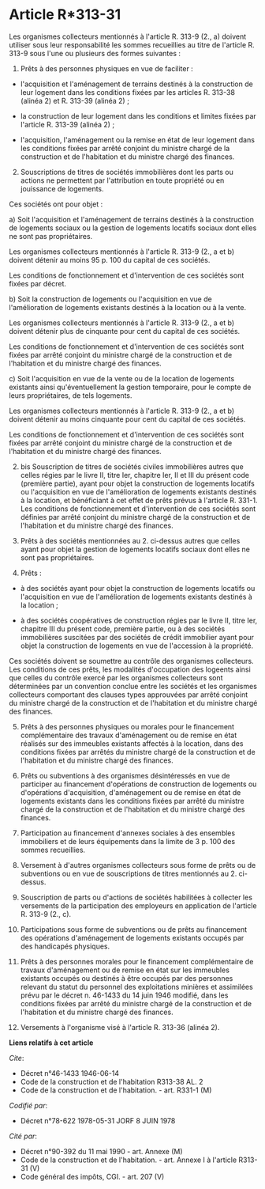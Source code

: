 # Article R*313-31

Les organismes collecteurs mentionnés à l'article R. 313-9 (2., a) doivent utiliser sous leur responsabilité les sommes
recueillies au titre de l'article R. 313-9 sous l'une ou plusieurs des formes suivantes :

1. Prêts à des personnes physiques en vue de faciliter :

- l'acquisition et l'aménagement de terrains destinés à la construction de leur logement dans les conditions fixées par les
articles R. 313-38 (alinéa 2) et R. 313-39 (alinéa 2) ;

- la construction de leur logement dans les conditions et limites fixées par l'article R. 313-39 (alinéa 2) ;

- l'acquisition, l'aménagement ou la remise en état de leur logement dans les conditions fixées par arrêté conjoint du
ministre chargé de la construction et de l'habitation et du ministre chargé des finances.

2. Souscriptions de titres de sociétés immobilières dont les parts ou actions ne permettent par l'attribution en toute
propriété ou en jouissance de logements.

Ces sociétés ont pour objet :

a) Soit l'acquisition et l'aménagement de terrains destinés à la construction de logements sociaux ou la gestion de logements
locatifs sociaux dont elles ne sont pas propriétaires.

Les organismes collecteurs mentionnés à l'article R. 313-9 (2., a et b) doivent détenir au moins 95 p. 100 du capital de ces
sociétés.

Les conditions de fonctionnement et d'intervention de ces sociétés sont fixées par décret.

b) Soit la construction de logements ou l'acquisition en vue de l'amélioration de logements existants destinés à la location
ou à la vente.

Les organismes collecteurs mentionnés à l'article R. 313-9 (2., a et b) doivent détenir plus de cinquante pour cent du
capital de ces sociétés.

Les conditions de fonctionnement et d'intervention de ces sociétés sont fixées par arrêté conjoint du ministre chargé de la
construction et de l'habitation et du ministre chargé des finances.

c) Soit l'acquisition en vue de la vente ou de la location de logements existants ainsi qu'éventuellement la gestion
temporaire, pour le compte de leurs propriétaires, de tels logements.

Les organismes collecteurs mentionnés à l'article R. 313-9 (2., a et b) doivent détenir au moins cinquante pour cent du
capital de ces sociétés.

Les conditions de fonctionnement et d'intervention de ces sociétés sont fixées par arrêté conjoint du ministre chargé de la
construction et de l'habitation et du ministre chargé des finances.

2. bis Souscription de titres de sociétés civiles immobilières autres que celles régies par le livre II, titre Ier, chapitre
Ier, II et III du présent code (première partie), ayant pour objet la construction de logements locatifs ou l'acquisition en
vue de l'amélioration de logements existants destinés à la location, et bénéficiant à cet effet de prêts prévus à l'article
R. 331-1. Les conditions de fonctionnement et d'intervention de ces sociétés sont définies par arrêté conjoint du ministre
chargé de la construction et de l'habitation et du ministre chargé des finances.

3. Prêts à des sociétés mentionnées au 2. ci-dessus autres que celles ayant pour objet la gestion de logements locatifs
sociaux dont elles ne sont pas propriétaires.

4. Prêts :

- à des sociétés ayant pour objet la construction de logements locatifs ou l'acquisition en vue de l'amélioration de
logements existants destinés à la location ;

- à des sociétés coopératives de construction régies par le livre II, titre Ier, chapitre III du présent code, première
partie, ou à des sociétés immobilières suscitées par des sociétés de crédit immobilier ayant pour objet la construction de
logements en vue de l'accession à la propriété.

Ces sociétés doivent se soumettre au contrôle des organismes collecteurs. Les conditions de ces prêts, les modalités
d'occupation des logeents ainsi que celles du contrôle exercé par les organismes collecteurs sont déterminées par un
convention conclue entre les sociétés et les organismes collecteurs comportant des clauses types approuvées par arrêté
conjoint du ministre chargé de la construction et de l'habitation et du ministre chargé des finances.

5. Prêts à des personnes physiques ou morales pour le financement complémentaire des travaux d'aménagement ou de remise en
état réalisés sur des immeubles existants affectés à la location, dans des conditions fixées par arrêtés du ministre chargé
de la construction et de l'habitation et du ministre chargé des finances.

6. Prêts ou subventions à des organismes désintéressés en vue de participer au financement d'opérations de construction de
logements ou d'opérations d'acquisition, d'aménagement ou de remise en état de logements existants dans les conditions fixées
par arrêté du ministre chargé de la construction et de l'habitation et du ministre chargé des finances.

7. Participation au financement d'annexes sociales à des ensembles immobiliers et de leurs équipements dans la limite de 3 p.
100 des sommes recueillies.

8. Versement à d'autres organismes collecteurs sous forme de prêts ou de subventions ou en vue de souscriptions de titres
mentionnés au 2. ci-dessus.

9. Souscription de parts ou d'actions de sociétés habilitées à collecter les versements de la participation des employeurs en
application de l'article R. 313-9 (2., c).

10. Participations sous forme de subventions ou de prêts au financement des opérations d'aménagement de logements existants
occupés par des handicapés physiques.

11. Prêts à des personnes morales pour le financement complémentaire de travaux d'aménagement ou de remise en état sur les
immeubles existants occupés ou destinés à être occupés par des personnes relevant du statut du personnel des exploitations
minières et assimilées prévu par le décret n. 46-1433 du 14 juin 1946 modifié, dans les conditions fixées par arrêté du
ministre chargé de la construction et de l'habitation et du ministre chargé des finances.

12. Versements à l'organisme visé à l'article R. 313-36 (alinéa 2).

**Liens relatifs à cet article**

_Cite_:

  - Décret n°46-1433 1946-06-14
  - Code de la construction et de l'habitation R313-38 AL. 2
  - Code de la construction et de l'habitation. - art. R331-1 (M)

_Codifié par_:

  - Décret n°78-622 1978-05-31 JORF 8 JUIN 1978

_Cité par_:

  - Décret n°90-392 du 11 mai 1990 - art. Annexe (M)
  - Code de la construction et de l'habitation. - art. Annexe I à l'article R313-31 (V)
  - Code général des impôts, CGI. - art. 207 (V)
